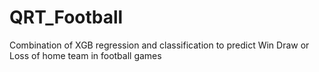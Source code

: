 # QRT_Football
Combination of XGB regression and classification to predict Win Draw or Loss of home team in football games
